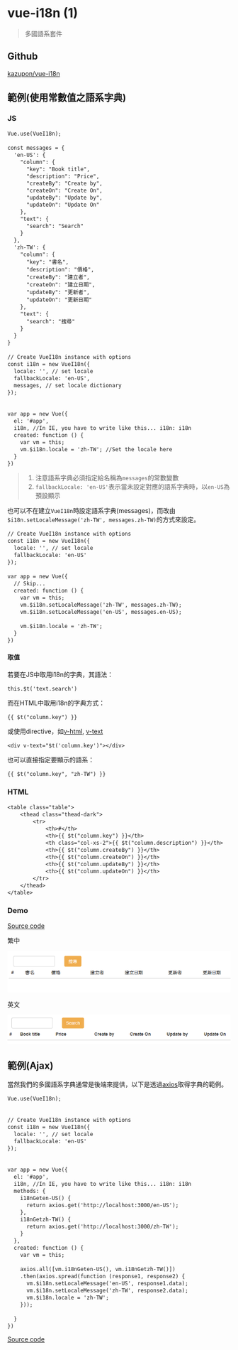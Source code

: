 # vue-i18n (1)

> 多國語系套件

## Github

[kazupon/vue-i18n](https://github.com/kazupon/vue-i18n)


## 範例(使用常數值之語系字典)


### JS

```
Vue.use(VueI18n);

const messages = {
  'en-US': {
    "column": {
      "key": "Book title",
      "description": "Price",
      "createBy": "Create by",
      "createOn": "Create On",
      "updateBy": "Update by",
      "updateOn": "Update On"
    },
    "text": {
      "search": "Search"
    }
  },
  'zh-TW': {
    "column": {
      "key": "書名",
      "description": "價格",
      "createBy": "建立者",
      "createOn": "建立日期",
      "updateBy": "更新者",
      "updateOn": "更新日期"
    },
    "text": {
      "search": "搜尋"
    }
  }
}

// Create VueI18n instance with options
const i18n = new VueI18n({
  locale: '', // set locale
  fallbackLocale: 'en-US',
  messages, // set locale dictionary
});


var app = new Vue({
  el: '#app',
  i18n, //In IE, you have to write like this... i18n: i18n
  created: function () {
    var vm = this;
    vm.$i18n.locale = 'zh-TW'; //Set the locale here
  }
})
```

> 1. 注意語系字典必須指定給名稱為`messages`的常數變數
> 2. `fallbackLocale: 'en-US'`表示當未設定對應的語系字典時，以`en-US`為預設顯示

也可以不在建立`VueI18n`時設定語系字典(messages)，而改由`$i18n.setLocaleMessage('zh-TW', messages.zh-TW)`的方式來設定。

```
// Create VueI18n instance with options
const i18n = new VueI18n({
  locale: '', // set locale
  fallbackLocale: 'en-US'
});

var app = new Vue({
  // Skip...
  created: function () {
    var vm = this;
    vm.$i18n.setLocaleMessage('zh-TW', messages.zh-TW); 
    vm.$i18n.setLocaleMessage('en-US', messages.en-US);
    
    vm.$i18n.locale = 'zh-TW';
  }
})
```

#### 取值

若要在JS中取用i18n的字典，其語法：
```
this.$t('text.search')
```

而在HTML中取用i18n的字典方式：
```
{{ $t("column.key") }}
```

或使用directive，如[v-html](https://vuejs.org/v2/api/#v-html), [v-text](https://vuejs.org/v2/api/#v-text)
```
<div v-text="$t('column.key')"></div>
```

也可以直接指定要顯示的語系：
```
{{ $t("column.key", "zh-TW") }}
```

### HTML

```
<table class="table">
    <thead class="thead-dark">
        <tr>
            <th>#</th>
            <th>{{ $t("column.key") }}</th>
            <th class="col-xs-2">{{ $t("column.description") }}</th>
            <th>{{ $t("column.createBy") }}</th>
            <th>{{ $t("column.createOn") }}</th>
            <th>{{ $t("column.updateBy") }}</th>
            <th>{{ $t("column.updateOn") }}</th>
        </tr>
    </thead>
</table>
```

### Demo

[Source code](https://github.com/KarateJB/eBooks/tree/master/Vue.js/04.%20vue-i18n%20(1)/sample%20code/const)

繁中

![](assets/001.png)

英文

![](assets/002.png)



## 範例(Ajax)

當然我們的多國語系字典通常是後端來提供，以下是透過[axios](https://github.com/axios/axios)取得字典的範例。

```
Vue.use(VueI18n);


// Create VueI18n instance with options
const i18n = new VueI18n({
  locale: '', // set locale
  fallbackLocale: 'en-US'
});


var app = new Vue({
  el: '#app',
  i18n, //In IE, you have to write like this... i18n: i18n
  methods: {
    i18nGeten-US() {
      return axios.get('http://localhost:3000/en-US');
    },
    i18nGetzh-TW() {
      return axios.get('http://localhost:3000/zh-TW');
    }
  },
  created: function () {
    var vm = this;

    axios.all([vm.i18nGeten-US(), vm.i18nGetzh-TW()])
    .then(axios.spread(function (response1, response2) {
      vm.$i18n.setLocaleMessage('en-US', response1.data);
      vm.$i18n.setLocaleMessage('zh-TW', response2.data);
      vm.$i18n.locale = 'zh-TW';
    }));

  }
})
```

[Source code](https://github.com/KarateJB/eBooks/tree/master/Vue.js/04.%20vue-i18n%20(1)/sample%20code/jsonfile)
